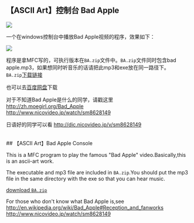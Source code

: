 ## 【ASCII Art】控制台 Bad Apple

<img src='http://www.laike9m.com/media/content/BlogPost/images/BA.jpg' />

一个在windows控制台中播放Bad Apple视频的程序，效果如下：

<img src='http://www.laike9m.com/media/content/BlogPost/images/BA.png' />

程序是拿MFC写的，可执行版本在`BA.zip`文件中。`BA.zip`文件同时包含bad apple.mp3，如果想同时听音乐的话请把此mp3和exe放在同一路径下。  
`BA.zip`<a href="https://github.com/laike9m/Bad-Apple-Console/blob/master/BA.zip">下载链接</a>  

也可以去<a href='http://avh5q4jhvc.l27.yunpan.cn/lk/Q545K4tHwNdBD'>百度网盘</a>下载   

对于不知道Bad Apple是什么的同学，请戳这里 <br />
<a href='http://zh.moegirl.org/Bad_Apple'>http://zh.moegirl.org/Bad_Apple</a><br />
<a href='http://www.nicovideo.jp/watch/sm8628149'>http://www.nicovideo.jp/watch/sm8628149</a>

日语好的同学可以看
<a href='http://dic.nicovideo.jp/v/sm8628149'>http://dic.nicovideo.jp/v/sm8628149<a/>


<br />
## 【ASCII Art】Bad Apple Console

This is a MFC program to play the famous "Bad Apple" video.Basically,this is an ascii-art work.

The executable and mp3 file are included in `BA.zip`.You should put the mp3 file in the same directory with the exe so that you can hear music.

<a href="https://github.com/laike9m/Bad-Apple-Console/blob/master/BA.zip">download `BA.zip`</a>

For those who don't know what Bad Apple is,see
<a href='http://en.wikipedia.org/wiki/Bad_Apple#Reception_and_fanworks'>http://en.wikipedia.org/wiki/Bad_Apple#Reception_and_fanworks</a>
<br />
<a href='http://www.nicovideo.jp/watch/sm8628149'>http://www.nicovideo.jp/watch/sm8628149</a>
